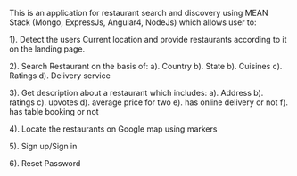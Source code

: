 
This is an application for restaurant search and discovery using MEAN Stack (Mongo, ExpressJs, Angular4, NodeJs) which allows user to:

1). Detect the users Current location and provide restaurants according to it on the landing page.

2). Search Restaurant on the basis of:
  a). Country
  b). State
  b). Cuisines
  c). Ratings
  d). Delivery service

3). Get description about a restaurant which includes:
  a). Address
  b). ratings
  c). upvotes
  d). average price for two 
  e). has online delivery or not
  f). has table booking or not

4). Locate the restaurants on Google map using markers

5). Sign up/Sign in

6). Reset Password
